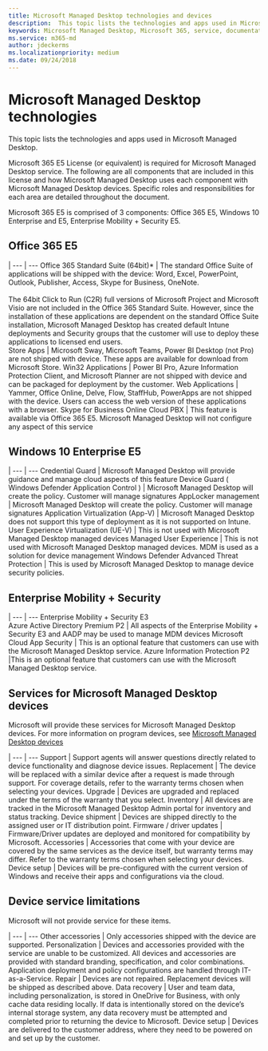 ```yaml
---
title: Microsoft Managed Desktop technologies and devices
description:  This topic lists the technologies and apps used in Microsoft Managed Desktop.
keywords: Microsoft Managed Desktop, Microsoft 365, service, documentation
ms.service: m365-md
author: jdeckerms
ms.localizationpriority: medium
ms.date: 09/24/2018
---
```


# Microsoft Managed Desktop technologies

This topic lists the technologies and apps used in Microsoft Managed Desktop.

<!-- Microsoft 365 E5; Device as a Service -->
<!-- in O365 table, standard suite, removed this sentence "Please see the Installation of Project/Visio 64bit Click to Run Addendum for important deployment instructions. -->

Microsoft 365 E5 License (or equivalent) is required for Microsoft Managed Desktop service. The following are all components that are included in this license and how Microsoft Managed Desktop uses each component with Microsoft Managed Desktop devices.  Specific roles and responsibilities for each area are detailed throughout the document. 

Microsoft 365 E5 is comprised of 3 components: Office 365 E5, Windows 10 Enterprise and E5, Enterprise Mobility + Security E5.  


## Office 365 E5
 |
 --- | ---
Office 365 Standard Suite (64bit)* | The standard Office Suite of applications will be shipped with the device:	Word, Excel, PowerPoint, Outlook, Publisher, Access, Skype for Business, OneNote.<br><br>The 64bit Click to Run (C2R) full versions of Microsoft Project and Microsoft Visio are not included in the Office 365 Standard Suite.  However, since the installation of these applications are dependent on the standard Office Suite installation, Microsoft Managed Desktop has created default Intune deployments and Security groups that the customer will use to deploy these applications to licensed end users.  
Store Apps |	Microsoft Sway, Microsoft Teams, Power BI Desktop (not Pro) are not shipped with device. These apps are available for download from Microsoft Store.
Win32 Applications |	Power BI Pro, Azure Information Protection Client, and Microsoft Planner are not shipped with device and can be packaged for deployment by the customer. 
Web Applications |	Yammer, Office Online, Delve, Flow, StaffHub, PowerApps are not shipped with the device. Users can access the web version of these applications with a browser.
Skype for Business Online Cloud PBX | This feature is available via Office 365 E5. Microsoft Managed Desktop will not configure any aspect of this service

## Windows 10 Enterprise E5

 |
 --- | ---
Credential Guard |	Microsoft Managed Desktop will provide guidance and manage cloud aspects of this feature
Device Guard ( Windows Defender Application Control )	| Microsoft Managed Desktop will create the policy. Customer will manage signatures
AppLocker management |	Microsoft Managed Desktop will create the policy. Customer will manage signatures
Application Virtualization (App-V) |	Microsoft Managed Desktop does not support this type of deployment as it is not supported on Intune.
User Experience Virtualization (UE-V) |	This is not used with Microsoft Managed Desktop managed devices
Managed User Experience	 | This is not used with Microsoft Managed Desktop managed devices. MDM is used as a solution for device management
Windows Defender Advanced Threat Protection |	This is used by Microsoft Managed Desktop to manage device security policies. 

## Enterprise Mobility + Security 

 |
 --- | ---
Enterprise Mobility + Security E3<br>Azure Active Directory Premium P2 |	All aspects of the Enterprise Mobility + Security E3 and AADP may be used to manage MDM devices
Microsoft Cloud App Security |	This is an optional feature that customers can use with the Microsoft Managed Desktop service.
Azure Information Protection P2	 |This is an optional feature that customers can use with the Microsoft Managed Desktop service.

## Services for Microsoft Managed Desktop devices 

Microsoft will provide these services for Microsoft Managed Desktop devices. For more information on program devices, see [Microsoft Managed Desktop devices](device-list.md)

 | 
 --- | ---
Support	| Support agents will answer questions directly related to device functionality and diagnose device issues.
Replacement	| The device will be replaced with a similar device after a request is made through support. For coverage details, refer to the warranty terms chosen when selecting your devices.
Upgrade	| Devices are upgraded and replaced under the terms of the warranty that you select.
Inventory |	All devices are tracked in the Microsoft Managed Desktop Admin portal for inventory and status tracking.
Device shipment |	Devices are shipped directly to the assigned user or IT distribution point.
Firmware / driver updates |	Firmware/Driver updates are deployed and monitored for compatibility by Microsoft. 
Accessories	| Accessories that come with your device are covered by the same services as the device itself, but warranty terms may differ. Refer to the warranty terms chosen when selecting your devices. 
Device setup	| Devices will be pre-configured with the current version of Windows and receive their apps and configurations via the cloud. 

## Device service limitations

Microsoft will not provide service for these items.

 | 
 --- | ---
Other accessories |	Only accessories shipped with the device are supported.
Personalization | Devices and accessories provided with the service are unable to be customized. All devices and accessories are provided with standard branding, specification, and color combinations. Application deployment and policy configurations are handled through IT-as-a-Service.
Repair | Devices are not repaired. Replacement devices will be shipped as described above.
Data recovery | User and team data, including personalization, is stored in OneDrive for Business, with only cache data residing locally. If data is intentionally stored on the device’s internal storage system, any data recovery must be attempted and completed prior to returning the device to Microsoft.
Device setup | Devices are delivered to the customer address, where they need to be powered on and set up by the customer.
